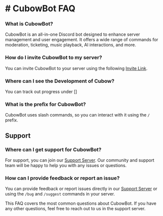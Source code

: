 # # CubowBot FAQ

### What is CubowBot?
CubowBot is an all-in-one Discord bot designed to enhance server management and user engagement. It offers a wide range of commands for moderation, ticketing, music playback, AI interactions, and more.

### How do I invite CubowBot to my server?
You can invite CubowBot to your server using the following [Invite Link](https://discord.com/oauth2/authorize?client_id=1217485873508253839).

### Where can I see the Development of Cubow?
You can track out progress under []

### What is the prefix for CubowBot?
CubowBot uses slash commands, so you can interact with it using the `/` prefix.

## Support

### Where can I get support for CubowBot?
For support, you can join our [Support Server](https://discord.com/oauth2/authorize?client_id=1217485873508253839). Our community and support team will be happy to help you with any issues or questions.

### How can I provide feedback or report an issue?
You can provide feedback or report issues directly in our [Support Server](https://discord.gg/invite/12345) or using the `/bug` and `/suggest` commands in your server.

This FAQ covers the most common questions about CubowBot. If you have any other questions, feel free to reach out to us in the support server.